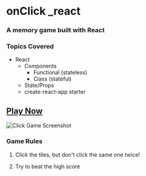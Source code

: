 # onClick _react
### A memory game built with React

### Topics Covered
* React
  * Components
      * Functional (stateless)
      * Class (stateful)
   * State/Props
   * create-react-app starter

## [Play Now](/ "Click Game")


![Click Game Screenshot](samples/demo.gif?raw=true "Click Game")


### Game Rules
1. Click the tiles, but don't click the same one twice!

2. Try to beat the high score
